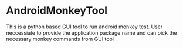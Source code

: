 # AndroidMonkeyTool
This is a python based GUI tool to run android monkey test.
User neccessiate to provide the application package name and can pick the necessary monkey commands from GUI tool
